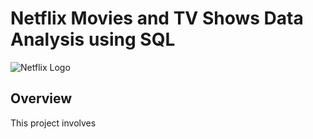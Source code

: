 # Netflix Movies and TV Shows Data Analysis using SQL

![Netflix Logo](https://github.com/pratikshanishad09/netflix-sql-project/blob/main/netflix.avif)

## Overview
This project involves


